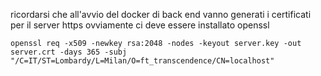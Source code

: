 ricordarsi che all'avvio del docker di back end vanno generati i certificati per il server https
ovviamente ci deve essere installato openssl

```
openssl req -x509 -newkey rsa:2048 -nodes -keyout server.key -out server.crt -days 365 -subj "/C=IT/ST=Lombardy/L=Milan/O=ft_transcendence/CN=localhost"
```

